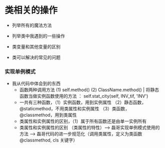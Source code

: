# 类相关的操作


* 列举所有的魔法方法
* 列举类中我遇到的一些操作
* 类变量和其他变量的区别

* 类可以解决的常见的问题

### 实现单例模式

* 我从代码中体会到的东西
    * 函数两种调用方法 (1) self.method() (2) ClassName.method()  | 将静态函数当做实例函数使用的方法 ： self.stat_city(self, INV_tif, 'INV')
    * 一共有三种函数，（1）实例函数，用到实例属性 （2）静态函数，@staticmethod，不用类属性和实例属性 （3）类函数，@classmethod，用到类属性
    * 类属性和实例属性的区别，（1）属于所有函数还是由单一实例所有
    * 类属性和实例属性的区别 （类属性的特性）--> 磊哥实现单例模式使用的方法  --> 磊哥代码的进一步规范化（调用类属性，定义为类函数 @classmethod, cls 关键字）
